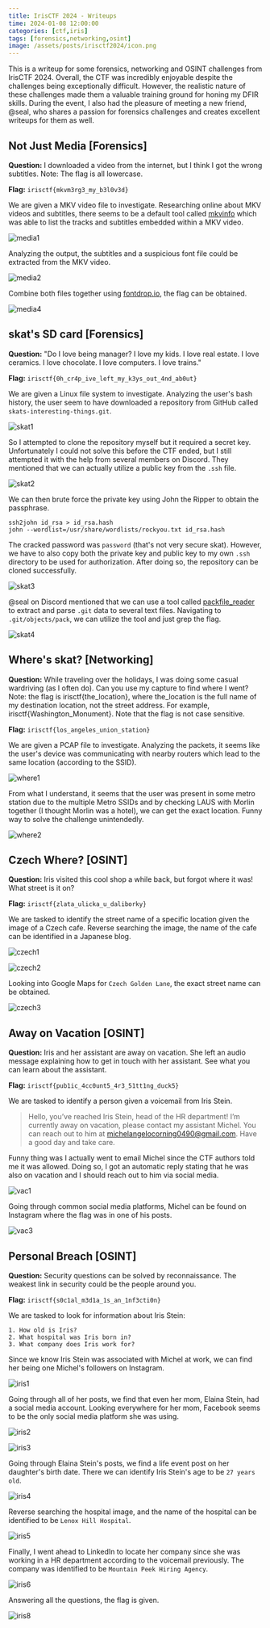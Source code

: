 ```yaml
---
title: IrisCTF 2024 - Writeups
time: 2024-01-08 12:00:00
categories: [ctf,iris]
tags: [forensics,networking,osint]
image: /assets/posts/irisctf2024/icon.png
---
```


This is a writeup for some forensics, networking and OSINT challenges from IrisCTF 2024. Overall, the CTF was incredibly enjoyable despite the challenges being exceptionally difficult. However, the realistic nature of these challenges made them a valuable training ground for honing my DFIR skills. During the event, I also had the pleasure of meeting a new friend, @seal, who shares a passion for forensics challenges and creates excellent writeups for them as well.

## Not Just Media [Forensics]
**Question:** I downloaded a video from the internet, but I think I got the wrong subtitles. Note: The flag is all lowercase.

**Flag:** `irisctf{mkvm3rg3_my_b3l0v3d}`

We are given a MKV video file to investigate. Researching online about MKV videos and subtitles, there seems to be a default tool called [mkvinfo](https://linux.die.net/man/1/mkvinfo) which was able to list the tracks and subtitles embedded within a MKV video.

![media1](/assets/posts/irisctf2024/media1.png)

Analyzing the output, the subtitles and a suspicious font file could be extracted from the MKV video.

![media2](/assets/posts/irisctf2024/media2.png)

Combine both files together using [fontdrop.io](https://fontdrop.info/#/?darkmode=true), the flag can be obtained.

![media4](/assets/posts/irisctf2024/media4.png)

## skat's SD card [Forensics]
**Question:** "Do I love being manager? I love my kids. I love real estate. I love ceramics. I love chocolate. I love computers. I love trains."

**Flag:** `irisctf{0h_cr4p_ive_left_my_k3ys_out_4nd_ab0ut}`

We are given a Linux file system to investigate. Analyzing the user's bash history, the user seem to have downloaded a repository from GitHub called `skats-interesting-things.git`.

![skat1](/assets/posts/irisctf2024/skat1.png)

So I attempted to clone the repository myself but it required a secret key. Unfortunately I could not solve this before the CTF ended, but I still attempted it with the help from several members on Discord. They mentioned that we can actually utilize a public key from the `.ssh` file.

![skat2](/assets/posts/irisctf2024/skat2.png)

We can then brute force the private key using John the Ripper to obtain the passphrase.

```
ssh2john id_rsa > id_rsa.hash
john --wordlist=/usr/share/wordlists/rockyou.txt id_rsa.hash
```

The cracked password was `password` (that's not very secure skat). However, we have to also copy both the private key and public key to my own `.ssh` directory to be used for authorization. After doing so, the repository can be cloned successfully.

![skat3](/assets/posts/irisctf2024/skat3.png)

@seal on Discord mentioned that we can use a tool called [packfile_reader](https://github.com/robisonsantos/packfile_reader) to extract and parse `.git` data to several text files. Navigating to `.git/objects/pack`, we can utilize the tool and just grep the flag.

![skat4](/assets/posts/irisctf2024/skat4.png)

## Where's skat? [Networking]
**Question:** While traveling over the holidays, I was doing some casual wardriving (as I often do). Can you use my capture to find where I went? Note: the flag is irisctf{the_location}, where the_location is the full name of my destination location, not the street address. For example, irisctf{Washington_Monument}. Note that the flag is not case sensitive.

**Flag:** `irisctf{los_angeles_union_station}`

We are given a PCAP file to investigate. Analyzing the packets, it seems like the user's device was communicating with nearby routers which lead to the same location (according to the SSID).

![where1](/assets/posts/irisctf2024/where1.png)

From what I understand, it seems that the user was present in some metro station due to the multiple Metro SSIDs and by checking LAUS with Morlin together (I thought Morlin was a hotel), we can get the exact location. Funny way to solve the challenge unintendedly.

![where2](/assets/posts/irisctf2024/where2.png)

## Czech Where? [OSINT]
**Question:** Iris visited this cool shop a while back, but forgot where it was! What street is it on?

**Flag:** `irisctf{zlata_ulicka_u_daliborky}`

We are tasked to identify the street name of a specific location given the image of a Czech cafe. Reverse searching the image, the name of the cafe can be identified in a Japanese blog.

![czech1](/assets/posts/irisctf2024/czech1.png)

![czech2](/assets/posts/irisctf2024/czech2.png)

Looking into Google Maps for `Czech Golden Lane`, the exact street name can be obtained.

![czech3](/assets/posts/irisctf2024/czech3.png)

## Away on Vacation [OSINT]
**Question:** Iris and her assistant are away on vacation. She left an audio message explaining how to get in touch with her assistant. See what you can learn about the assistant.

**Flag:** `irisctf{pub1ic_4cc0unt5_4r3_51tt1ng_duck5}`

We are tasked to identify a person given a voicemail from Iris Stein.

> Hello, you’ve reached Iris Stein, head of the HR department!
I’m currently away on vacation, please contact my assistant Michel.
You can reach out to him at michelangelocorning0490@gmail.com. Have a good day and take care.

Funny thing was I actually went to email Michel since the CTF authors told me it was allowed. Doing so, I got an automatic reply stating that he was also on vacation and I should reach out to him via social media.

![vac1](/assets/posts/irisctf2024/vac1.png)

Going through common social media platforms, Michel can be found on Instagram where the flag was in one of his posts.

![vac3](/assets/posts/irisctf2024/vac3.png)

## Personal Breach [OSINT]
**Question:** Security questions can be solved by reconnaissance. The weakest link in security could be the people around you.

**Flag:** `irisctf{s0c1al_m3d1a_1s_an_1nf3cti0n}`

We are tasked to look for information about Iris Stein:
```
1. How old is Iris? 
2. What hospital was Iris born in?
3. What company does Iris work for?
```

Since we know Iris Stein was associated with Michel at work, we can find her being one Michel's followers on Instagram.

![iris1](/assets/posts/irisctf2024/iris1.png)

Going through all of her posts, we find that even her mom, Elaina Stein, had a social media account. Looking everywhere for her mom, Facebook seems to be the only social media platform she was using.

![iris2](/assets/posts/irisctf2024/iris2.png)

![iris3](/assets/posts/irisctf2024/iris3.png)

Going through Elaina Stein's posts, we find a life event post on her daughter's birth date. There we can identify Iris Stein's age to be `27 years old`.

![iris4](/assets/posts/irisctf2024/iris4.png)

Reverse searching the hospital image, and the name of the hospital can be identified to be `Lenox Hill Hospital`.

![iris5](/assets/posts/irisctf2024/iris5.png)

Finally, I went ahead to LinkedIn to locate her company since she was working in a HR department according to the voicemail previously. The company was identified to be `Mountain Peek Hiring Agency`.

![iris6](/assets/posts/irisctf2024/iris6.png)

Answering all the questions, the flag is given.

![iris8](/assets/posts/irisctf2024/iris8.png)
